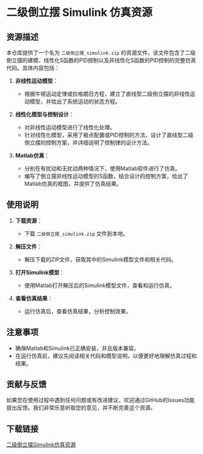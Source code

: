 # 二级倒立摆 Simulink 仿真资源

## 资源描述

本仓库提供了一个名为 `二级倒立摆_simulink.zip` 的资源文件，该文件包含了二级倒立摆的建模、线性化S函数的PID控制以及非线性化S函数的PID控制的完整仿真代码。具体内容包括：

1. **非线性运动模型**：
   - 根据牛顿运动定律或拉格朗日方程，建立了直线型二级倒立摆的非线性运动模型，并给出了系统运动的状态方程。

2. **线性化模型与控制设计**：
   - 对非线性运动模型进行了线性化处理。
   - 针对线性化模型，采用了极点配置或PID控制的方法，设计了直线型二级倒立摆的控制方案，并详细说明了控制律的设计方法。

3. **Matlab仿真**：
   - 分别在有扰动和无扰动两种情况下，使用Matlab软件进行了仿真。
   - 编写了倒立摆非线性运动模型的S函数，结合设计的控制方案，给出了Matlab仿真的框图，并提供了仿真结果。

## 使用说明

1. **下载资源**：
   - 下载 `二级倒立摆_simulink.zip` 文件到本地。

2. **解压文件**：
   - 解压下载的ZIP文件，获取其中的Simulink模型文件和相关代码。

3. **打开Simulink模型**：
   - 使用Matlab打开解压后的Simulink模型文件，查看和运行仿真。

4. **查看仿真结果**：
   - 运行仿真后，查看仿真结果，分析控制效果。

## 注意事项

- 确保Matlab和Simulink已正确安装，并且版本兼容。
- 在运行仿真前，建议先阅读相关代码和模型说明，以便更好地理解仿真过程和结果。

## 贡献与反馈

如果您在使用过程中遇到任何问题或有改进建议，欢迎通过GitHub的Issues功能提出反馈。我们非常乐意听取您的意见，并不断完善这个资源。

## 下载链接

[二级倒立摆Simulink仿真资源](https://pan.quark.cn/s/88bec163fa87)
